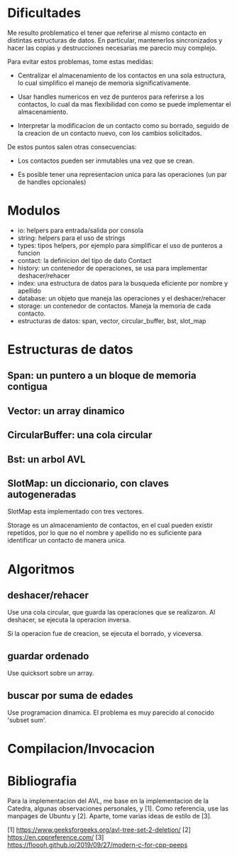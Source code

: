 # Dificultades

Me resulto problematico el tener que referirse al mismo contacto en distintas
estructuras de datos. En particular, mantenerlos sincronizados y hacer las copias
y destrucciones necesarias me parecio muy complejo.

Para evitar estos problemas, tome estas medidas:

- Centralizar el almacenamiento de los contactos en una sola estructura, lo cual
simplifico el manejo de memoria significativamente.

- Usar handles numericos en vez de punteros para referirse a los contactos, lo
cual da mas flexibilidad con como se puede implementar el almacenamiento.

- Interpretar la modificacion de un contacto como su borrado, seguido de la
creacion de un contacto nuevo, con los cambios solicitados.

De estos puntos salen otras consecuencias:

- Los contactos pueden ser inmutables una vez que se crean.

- Es posible tener una representacion unica para las operaciones (un par de
handles opcionales)

# Modulos

- io: helpers para entrada/salida por consola
- string: helpers para el uso de strings
- types: tipos helpers, por ejemplo para simplificar el uso de punteros a funcion
- contact: la definicion del tipo de dato Contact
- history: un contenedor de operaciones, se usa para implementar deshacer/rehacer
- index: una estructura de datos para la busqueda eficiente por nombre y apellido
- database: un objeto que maneja las operaciones y el deshacer/rehacer
- storage: un contenedor de contactos. Maneja la memoria de cada contacto.
- estructuras de datos: span, vector, circular\_buffer, bst, slot\_map

# Estructuras de datos

## Span: un puntero a un bloque de memoria contigua

## Vector: un array dinamico

## CircularBuffer: una cola circular

## Bst: un arbol AVL

## SlotMap: un diccionario, con claves autogeneradas

SlotMap esta implementado con tres vectores.

Storage es un almacenamiento de contactos, en el cual pueden existir repetidos, por lo que no el nombre y apellido no es suficiente para identificar un contacto de manera unica.

# Algoritmos


## deshacer/rehacer

Use una cola circular, que guarda las operaciones que se realizaron. Al deshacer,
se ejecuta la operacion inversa.

Si la operacion fue de creacion, se ejecuta el borrado, y viceversa.

## guardar ordenado

Use quicksort sobre un array.

## buscar por suma de edades

Use programacion dinamica. El problema es muy parecido al conocido 'subset sum'.

# Compilacion/Invocacion

# Bibliografia

Para la implementacion del AVL, me base en la implementacion de la Catedra,
algunas observaciones personales, y [1]. Como referencia, use las manpages de
Ubuntu y [2]. Aparte, tome varias ideas de estilo de [3].

[1] https://www.geeksforgeeks.org/avl-tree-set-2-deletion/
[2] https://en.cppreference.com/
[3] https://floooh.github.io/2019/09/27/modern-c-for-cpp-peeps
